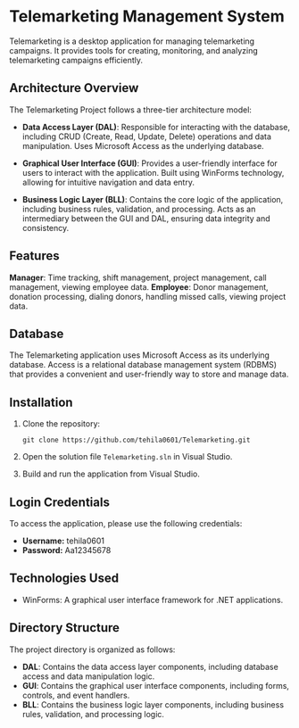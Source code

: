 # Telemarketing Management System

Telemarketing is a desktop application for managing telemarketing campaigns. It provides tools for creating, monitoring, and analyzing telemarketing campaigns efficiently.

## Architecture Overview

The Telemarketing Project follows a three-tier architecture model:

- **Data Access Layer (DAL)**: Responsible for interacting with the database, including CRUD (Create, Read, Update, Delete) operations and data manipulation. Uses Microsoft Access as the underlying database.

- **Graphical User Interface (GUI)**: Provides a user-friendly interface for users to interact with the application. Built using WinForms technology, allowing for intuitive navigation and data entry.

- **Business Logic Layer (BLL)**: Contains the core logic of the application, including business rules, validation, and processing. Acts as an intermediary between the GUI and DAL, ensuring data integrity and consistency.

## Features

**Manager**: Time tracking, shift management, project management, call management, viewing employee data.
**Employee**: Donor management, donation processing, dialing donors, handling missed calls, viewing project data.

## Database

The Telemarketing application uses Microsoft Access as its underlying database. Access is a relational database management system (RDBMS) that provides a convenient and user-friendly way to store and manage data.

## Installation

1. Clone the repository:

    ```
    git clone https://github.com/tehila0601/Telemarketing.git
    ```

2. Open the solution file `Telemarketing.sln` in Visual Studio.

3. Build and run the application from Visual Studio.

## Login Credentials

To access the application, please use the following credentials:

- **Username:** tehila0601
- **Password:** Aa12345678
  
## Technologies Used

- WinForms: A graphical user interface framework for .NET applications.

## Directory Structure

The project directory is organized as follows:

- **DAL**: Contains the data access layer components, including database access and data manipulation logic.
- **GUI**: Contains the graphical user interface components, including forms, controls, and event handlers.
- **BLL**: Contains the business logic layer components, including business rules, validation, and processing logic.



